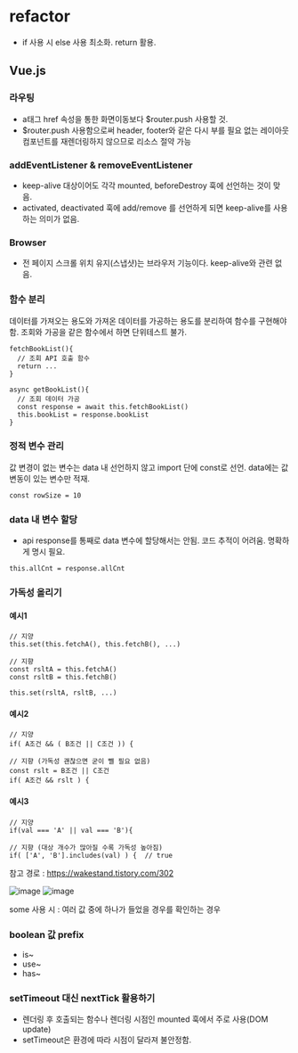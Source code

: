 # refactor
* if 사용 시 else 사용 최소화. return 활용.

## Vue.js
### 라우팅
* a태그 href 속성을 통한 화면이동보다 $router.push 사용할 것.
* $router.push 사용함으로써 header, footer와 같은 다시 부를 필요 없는 레이아웃 컴포넌트를 재렌더링하지 않으므로 리소스 절약 가능

### addEventListener & removeEventListener
* keep-alive 대상이어도 각각 mounted, beforeDestroy 훅에 선언하는 것이 맞음.
* activated, deactivated 훅에 add/remove 를 선언하게 되면 keep-alive를 사용하는 의미가 없음.

### Browser
* 전 페이지 스크롤 위치 유지(스냅샷)는 브라우저 기능이다. keep-alive와 관련 없음.

### 함수 분리
데이터를 가져오는 용도와 가져온 데이터를 가공하는 용도를 분리하여 함수를 구현해야함.
조회와 가공을 같은 함수에서 하면 단위테스트 불가.

```
fetchBookList(){
  // 조회 API 호출 함수
  return ...
}
```
```
async getBookList(){
  // 조회 데이터 가공
  const response = await this.fetchBookList()
  this.bookList = response.bookList
}
```

### 정적 변수 관리
값 변경이 없는 변수는 data 내 선언하지 않고 import 단에 const로 선언. data에는 값 변동이 있는 변수만 적재.
```
const rowSize = 10
```

### data 내 변수 할당
* api response를 통째로 data 변수에 할당해서는 안됨. 코드 추적이 어려움. 명확하게 명시 필요.
```
this.allCnt = response.allCnt
```

### 가독성 올리기
#### 예시1
```
// 지양
this.set(this.fetchA(), this.fetchB(), ...)

// 지향
const rsltA = this.fetchA()
const rsltB = this.fetchB()

this.set(rsltA, rsltB, ...)
```

#### 예시2
```
// 지양
if( A조건 && ( B조건 || C조건 )) {

// 지향 (가독성 괜찮으면 굳이 뺄 필요 없음)
const rslt = B조건 || C조건
if( A조건 && rslt ) {
```

#### 예시3
```
// 지양
if(val === 'A' || val === 'B'){

// 지향 (대상 개수가 많아질 수록 가독성 높아짐)
if( ['A', 'B'].includes(val) ) {  // true
```

참고 경로 : https://wakestand.tistory.com/302

![image](https://user-images.githubusercontent.com/67194249/178448241-a12c5e3b-9267-4d2e-aacf-de788bda7e4c.png)
![image](https://user-images.githubusercontent.com/67194249/178448313-dd5e4bb3-b68f-4127-b7ae-c61e47b90f13.png)

some 사용 시 : 여러 값 중에 하나가 들었을 경우를 확인하는 경우

### boolean 값 prefix
* is~
* use~
* has~

### setTimeout 대신 nextTick 활용하기
* 렌더링 후 호출되는 함수나 렌더링 시점인 mounted 훅에서 주로 사용(DOM update)
* setTimeout은 환경에 따라 시점이 달라져 불안정함.


